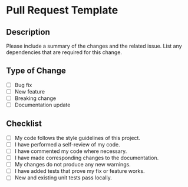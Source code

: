 # Pull Request Template

## Description

Please include a summary of the changes and the related issue. List any dependencies that are required for this change.

## Type of Change

- [ ] Bug fix
- [ ] New feature
- [ ] Breaking change
- [ ] Documentation update

## Checklist

- [ ] My code follows the style guidelines of this project.
- [ ] I have performed a self-review of my code.
- [ ] I have commented my code where necessary.
- [ ] I have made corresponding changes to the documentation.
- [ ] My changes do not produce any new warnings.
- [ ] I have added tests that prove my fix or feature works.
- [ ] New and existing unit tests pass locally.